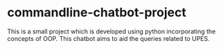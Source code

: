 # commandline-chatbot-project

This is a small project which is developed using python incorporating the concepts of OOP. This chatbot aims to aid the queries related to UPES.
